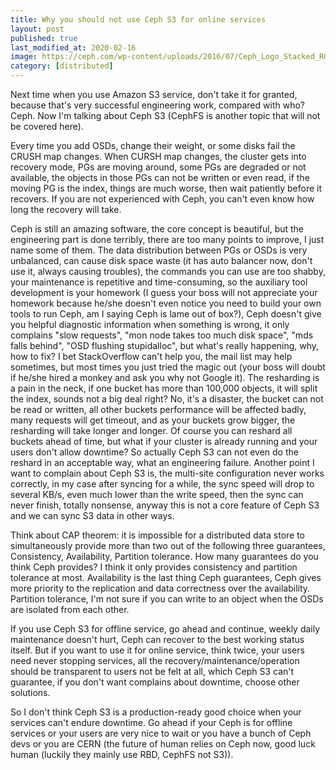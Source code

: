 ```yaml
---
title: Why you should not use Ceph S3 for online services
layout: post
published: true
last_modified_at: 2020-02-16
image: https://ceph.com/wp-content/uploads/2016/07/Ceph_Logo_Stacked_RGB_120411_fa.png
category: [distributed]
---
```


Next time when you use Amazon S3 service, don't take it for granted, because that's very successful engineering work, compared with who? Ceph. Now I'm talking about Ceph S3 (CephFS is another topic that will not be covered here).

<!--more-->

Every time you add OSDs, change their weight, or some disks fail the CRUSH map changes. When CURSH map changes, the cluster gets into recovery mode, PGs are moving around, some PGs are degraded or not available, the objects in those PGs can not be written or even read, if the moving PG is the index, things are much worse, then wait patiently before it recovers. If you are not experienced with Ceph, you can't even know how long the recovery will take.

Ceph is still an amazing software, the core concept is beautiful, but the engineering part is done terribly, there are too many points to improve, I just name some of them. The data distribution between PGs or OSDs is very unbalanced, can cause disk space waste (it has auto balancer now, don't use it, always causing troubles), the commands you can use are too shabby, your maintenance is repetitive and time-consuming, so the auxiliary tool development is your homework (I guess your boss will not appreciate your homework because he/she doesn't even notice you need to build your own tools to run Ceph, am I saying Ceph is lame out of box?), Ceph doesn't give you helpful diagnostic information when something is wrong, it only complains "slow requests", "mon node takes too much disk space", "mds falls behind", "OSD flushing stupidalloc", but what's really happening, why, how to fix? I bet StackOverflow can't help you, the mail list may help sometimes, but most times you just tried the magic out (your boss will doubt if he/she hired a monkey and ask you why not Google it). The resharding is a pain in the neck, if one bucket has more than 100,000 objects, it will split the index, sounds not a big deal right? No, it's a disaster, the bucket can not be read or written, all other buckets performance will be affected badly, many requests will get timeout, and as your buckets grow bigger, the resharding will take longer and longer. Of course you can reshard all buckets ahead of time, but what if your cluster is already running and your users don't allow downtime? So actually Ceph S3 can not even do the reshard in an acceptable way, what an engineering failure. Another point I want to complain about Ceph S3 is, the multi-site configuration never works correctly, in my case after syncing for a while, the sync speed will drop to several KB/s, even much lower than the write speed, then the sync can never finish, totally nonsense, anyway this is not a core feature of Ceph S3 and we can sync S3 data in other ways.

Think about CAP theorem: it is impossible for a distributed data store to simultaneously provide more than two out of the following three guarantees, Consistency, Availability, Partition tolerance. How many guarantees do you think Ceph provides? I think it only provides consistency and partition tolerance at most. Availability is the last thing Ceph guarantees, Ceph gives more priority to the replication and data correctness over the availability. Partition tolerance, I'm not sure if you can write to an object when the OSDs are isolated from each other.

If you use Ceph S3 for offline service, go ahead and continue, weekly daily maintenance doesn't hurt, Ceph can recover to the best working status itself. But if you want to use it for online service, think twice, your users need never stopping services, all the recovery/maintenance/operation should be transparent to users not be felt at all, which Ceph S3 can't guarantee, if you don't want complains about downtime, choose other solutions.

So I don't think Ceph S3 is a production-ready good choice when your services can't endure downtime. Go ahead if your Ceph is for offline services or your users are very nice to wait or you have a bunch of Ceph devs or you are CERN (the future of human relies on Ceph now, good luck human (luckily they mainly use RBD, CephFS not S3)).

